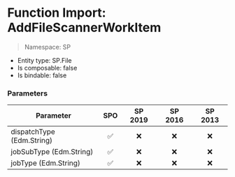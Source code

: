 # Function Import: AddFileScannerWorkItem

> Namespace: SP

- Entity type: SP.File
- Is composable: false
- Is bindable: false

### Parameters

Parameter | SPO | SP 2019 | SP 2016 | SP 2013
----------|:---:|:-------:|:-------:|:-------:
dispatchType (Edm.String) | ✅ | ❌ | ❌ | ❌
jobSubType (Edm.String) | ✅ | ❌ | ❌ | ❌
jobType (Edm.String) | ✅ | ❌ | ❌ | ❌
